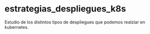# estrategias_despliegues_k8s
Estudio de los distintos tipos de despliegues que podemos realziar en kubernetes.

